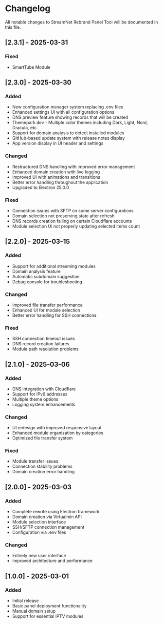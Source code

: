 # Changelog

All notable changes to StreamNet Rebrand Panel Tool will be documented in this file.

## [2.3.1] - 2025-03-31

### Fixed

- SmartTube Module

## [2.3.0] - 2025-03-30

### Added

- New configuration manager system replacing .env files
- Enhanced settings UI with all configuration options
- DNS preview feature showing records that will be created
- Themepark.dev - Multiple color themes including Dark, Light, Nord, Dracula, etc.
- Support for domain analysis to detect installed modules
- GitHub-based update system with release notes display
- App version display in UI header and settings

### Changed

- Restructured DNS handling with improved error management
- Enhanced domain creation with live logging
- Improved UI with animations and transitions
- Better error handling throughout the application
- Upgraded to Electron 25.0.0

### Fixed

- Connection issues with SFTP on some server configurations
- Domain selection not preserving state after refresh
- DNS records creation failing on certain Cloudflare accounts
- Module selection UI not properly updating selected items count

## [2.2.0] - 2025-03-15

### Added

- Support for additional streaming modules
- Domain analysis feature
- Automatic subdomain suggestion
- Debug console for troubleshooting

### Changed

- Improved file transfer performance
- Enhanced UI for module selection
- Better error handling for SSH connections

### Fixed

- SSH connection timeout issues
- DNS record creation failures
- Module path resolution problems

## [2.1.0] - 2025-03-06

### Added

- DNS integration with Cloudflare
- Support for IPv6 addresses
- Multiple theme options
- Logging system enhancements

### Changed

- UI redesign with improved responsive layout
- Enhanced module organization by categories
- Optimized file transfer system

### Fixed

- Module transfer issues
- Connection stability problems
- Domain creation error handling

## [2.0.0] - 2025-03-03

### Added

- Complete rewrite using Electron framework
- Domain creation via Virtualmin API
- Module selection interface
- SSH/SFTP connection management
- Configuration via .env files

### Changed

- Entirely new user interface
- Improved architecture and performance

## [1.0.0] - 2025-03-01

### Added

- Initial release
- Basic panel deployment functionality
- Manual domain setup
- Support for essential IPTV modules
